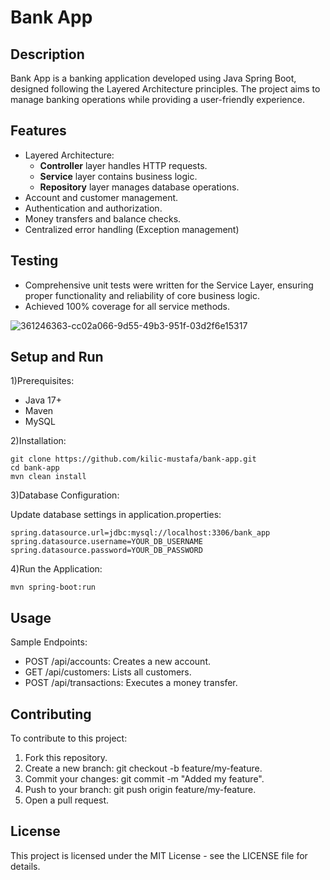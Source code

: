 # Bank App


## Description

Bank App is a banking application developed using Java Spring Boot, designed following the Layered Architecture principles. The project aims to manage banking operations while providing a user-friendly experience.




## Features

- Layered Architecture:
  - **Controller** layer handles HTTP requests.
  - **Service** layer contains business logic.
  - **Repository** layer manages database operations.
- Account and customer management.
- Authentication and authorization.
- Money transfers and balance checks.
- Centralized error handling (Exception management)


## Testing
- Comprehensive unit tests were written for the Service Layer, ensuring proper functionality and reliability of core business logic.
- Achieved 100% coverage for all service methods.

![361246363-cc02a066-9d55-49b3-951f-03d2f6e15317](https://github.com/user-attachments/assets/c0210607-89d3-43a9-a266-d3f6ec472fae)


## Setup and Run

1)Prerequisites:

- Java 17+
- Maven
- MySQL

2)Installation:

    git clone https://github.com/kilic-mustafa/bank-app.git
    cd bank-app
    mvn clean install

3)Database Configuration:

Update database settings in application.properties:

    spring.datasource.url=jdbc:mysql://localhost:3306/bank_app
    spring.datasource.username=YOUR_DB_USERNAME
    spring.datasource.password=YOUR_DB_PASSWORD

4)Run the Application:

    mvn spring-boot:run




## Usage

Sample Endpoints:

- POST /api/accounts: Creates a new account.
- GET /api/customers: Lists all customers.
- POST /api/transactions: Executes a money transfer.


## Contributing

To contribute to this project:

1) Fork this repository.
2) Create a new branch: git checkout -b feature/my-feature.
3) Commit your changes: git commit -m "Added my feature".
4) Push to your branch: git push origin feature/my-feature.
5) Open a pull request.


## License

This project is licensed under the MIT License - see the LICENSE file for details.
